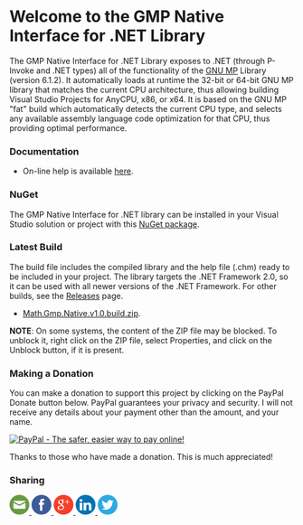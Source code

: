 
# Welcome to the GMP Native Interface for .NET Library
The GMP Native Interface for .NET Library exposes to .NET (through P-Invoke and .NET types) all of
the functionality of the [GNU MP](https://gmplib.org/) Library (version 6.1.2).
It automatically loads at runtime the 32-bit or 64-bit GNU MP library that matches the current CPU
architecture, thus allowing building Visual Studio Projects for AnyCPU, x86, or x64.
It is based on the GNU MP "fat" build which automatically detects the current CPU type, and selects
any available assembly language code optimization for that CPU, thus providing optimal performance. 

### Documentation

- On-line help is available [here](https://machinecognitis.github.io/Math.Gmp.Native/).

### NuGet

The GMP Native Interface for .NET library can be installed in your Visual Studio solution or project
with this [NuGet package](https://www.nuget.org/packages/Math.Gmp.Native.NET/).

### Latest Build

The build file includes the compiled library and the help file (.chm) ready to be included in your project.
The library targets the .NET Framework 2.0, so it can be used with all newer versions of the .NET Framework.
For other builds, see the [Releases](https://github.com/MachineCognitis/Math.Gmp.Native/releases) page.

- [Math.Gmp.Native.v1.0.build.zip](https://github.com/MachineCognitis/Math.Gmp.Native/releases/download/v1.1/Math.Gmp.Native.v1.0.build.zip).

**NOTE**: On some systems, the content of the ZIP file may be blocked. To unblock it, right click on the
ZIP file, select Properties, and click on the Unblock button, if it is present.

### Making a Donation

You can make a donation to support this project by clicking on the PayPal Donate button below.
PayPal guarantees your privacy and security. I will not receive any details about your payment
other than the amount, and your name.

<a href="https://www.paypal.com/cgi-bin/webscr?cmd=_s-xclick&hosted_button_id=WUQ6Q2QC8EVDA"><img src="https://www.paypalobjects.com/en_US/i/btn/btn_donate_LG.gif" border="0" alt="PayPal - The safer, easier way to pay online!"></a>

Thanks to those who have made a donation. This is much appreciated!

### Sharing

<div>
     <!-- Email --> 
    <a href="mailto:?Subject=C.math.NET%20Library&amp;Body=I%20saw%20this%20and%20thought%20of%20you!%20https://github.com/MachineCognitis/C.math.NET/" target="_blank"> 
        <img width="35" src="./docs/icons/mail.png" alt="Email" /> 
    </a> 
     <!-- Facebook --> 
    <a href="http://www.facebook.com/sharer.php?u=https://github.com/MachineCognitis/C.math.NET/" target="_blank"> 
        <img width="35"src="./docs/icons/facebook.png" alt="Facebook" /> 
    </a> 
     <!-- Google+ --> 
    <a href="https://plus.google.com/share?url=https://github.com/MachineCognitis/C.math.NET/" target="_blank"> 
        <img width="35"src="./docs/icons/google.png" alt="Google" /> 
    </a> 
     <!-- LinkedIn --> 
    <a href="http://www.linkedin.com/shareArticle?mini=true&amp;url=https://github.com/MachineCognitis/C.math.NET/" target="_blank"> 
        <img width="35"src="./docs/icons/linkedin.png" alt="LinkedIn" /> 
    </a> 
    <!-- Twitter --> 
    <a href="https://twitter.com/share?url=https://github.com/MachineCognitis/C.math.NET/" target="_blank"> 
        <img width="35"src="./docs/icons/twitter.png" alt="Twitter" /> 
    </a> 
</div>


